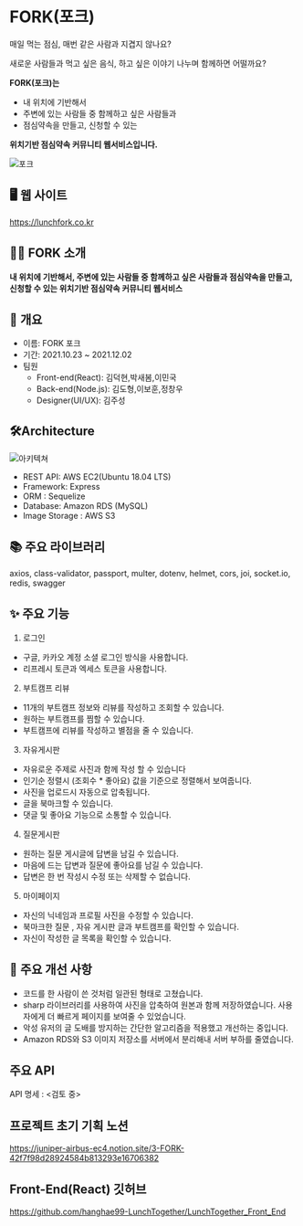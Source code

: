 # FORK(포크)
매일 먹는 점심, 매번 같은 사람과 지겹지 않나요?

새로운 사람들과 먹고 싶은 음식, 하고 싶은 이야기 나누며 함께하면 어떨까요?

**FORK(포크)는**

- 내 위치에 기반해서
- 주변에 있는 사람들 중 함께하고 싶은 사람들과
- 점심약속을 만들고, 신청할 수 있는

**위치기반 점심약속 커뮤니티 웹서비스입니다.**


![포크](https://user-images.githubusercontent.com/89914920/144397596-916fb4e0-afa5-410e-92a7-6035ac258bc4.png)

## 🖥 웹 사이트
https://lunchfork.co.kr  
## 👨‍🎨 FORK 소개

**내 위치에 기반해서,
주변에 있는 사람들 중 함께하고 싶은 사람들과 
점심약속을 만들고, 신청할 수 있는
위치기반 점심약속 커뮤니티 웹서비스**
   
## 📌 개요
* 이름: FORK 포크   
* 기간: 2021.10.23 ~ 2021.12.02   
* 팀원   
  * Front-end(React): 김덕현,박새봄,이민국   
  * Back-end(Node.js): 김도형,이보훈,정창우   
  * Designer(UI/UX): 김주성   
## 🛠Architecture   
![아키텍쳐](https://user-images.githubusercontent.com/89914920/144398054-1c23497f-7e77-46aa-83ee-a4897c487195.png)

* REST API: AWS EC2(Ubuntu 18.04 LTS)   
* Framework: Express   
* ORM : Sequelize  
* Database: Amazon RDS (MySQL)   
* Image Storage : AWS S3
## 📚 주요 라이브러리
axios, class-validator, passport, multer, dotenv, helmet, cors, joi, socket.io, redis, swagger

## ✨ 주요 기능
1. 로그인
* 구글, 카카오 계정 소셜 로그인 방식을 사용합니다.
* 리프레시 토큰과 엑세스 토큰을 사용합니다.
2. 부트캠프 리뷰
* 11개의 부트캠프 정보와 리뷰를 작성하고 조회할 수 있습니다.
* 원하는 부트캠프를 찜할 수 있습니다.
* 부트캠프에 리뷰를 작성하고 별점을 줄 수 있습니다.
3. 자유게시판
* 자유로운 주제로 사진과 함께 작성 할 수 있습니다
* 인기순 정렬시 (조회수 * 좋아요) 값을 기준으로 정렬해서 보여줍니다.
* 사진을 업로드시 자동으로 압축됩니다.
* 글을 북마크할 수 있습니다.
* 댓글 및 좋아요 기능으로 소통할 수 있습니다.
4. 질문게시판
* 원하는 질문 게시글에 답변을 남길 수 있습니다.
* 마음에 드는 답변과 질문에 좋아요를 남길 수 있습니다.
* 답변은 한 번 작성시 수정 또는 삭제할 수 없습니다.
5. 마이페이지
* 자신의 닉네임과 프로필 사진을 수정할 수 있습니다.
* 북마크한 질문 , 자유 게시판 글과 부트캠프를 확인할 수 있습니다.
* 자신이 작성한 글 목록을 확인할 수 있습니다.   
## 🔨 주요 개선 사항   
* 코드를 한 사람이 쓴 것처럼 일관된 형태로 고쳤습니다.   
* sharp 라이브러리를 사용하여 사진을 압축하여 원본과 함께 저장하였습니다. 사용자에게 더 빠르게 페이지를 보여줄 수 있었습니다.   
* 악성 유저의 글 도배를 방지하는 간단한 알고리즘을 적용했고 개선하는 중입니다.   
* Amazon RDS와 S3 이미지 저장소를 서버에서 분리해내 서버 부하를 줄였습니다.   
## 주요 API
API 명세 : <검토 중>   
## 프로젝트 초기 기획 노션
https://juniper-airbus-ec4.notion.site/3-FORK-42f7f98d28924584b813293e16706382
## Front-End(React) 깃허브
https://github.com/hanghae99-LunchTogether/LunchTogether_Front_End






